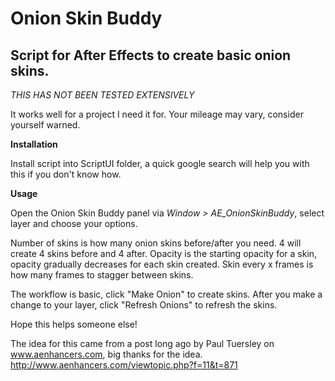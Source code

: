 # Onion Skin Buddy

## Script for After Effects to create basic onion skins.

*THIS HAS NOT BEEN TESTED EXTENSIVELY*

It works well for a project I need it for. Your mileage may vary, consider yourself warned.

**Installation**

Install script into ScriptUI folder, a quick google search will help you with this if you don't know how.

**Usage**

Open the Onion Skin Buddy panel via *Window > AE_OnionSkinBuddy*, select layer and choose your options.

Number of skins is how many onion skins before/after you need. 4 will create 4 skins before and 4 after. Opacity is the starting opacity for a skin, opacity gradually decreases for each skin created. Skin every x frames is how many frames to stagger between skins.

The workflow is basic, click "Make Onion" to create skins. After you make a change to your layer, click "Refresh Onions" to refresh the skins.

Hope this helps someone else!

The idea for this came from a post long ago by Paul Tuersley on www.aenhancers.com, big thanks for the idea.
http://www.aenhancers.com/viewtopic.php?f=11&t=871
